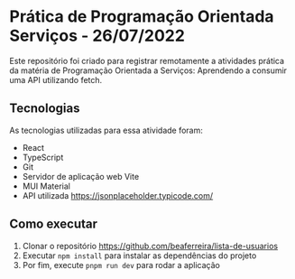 # Prática de Programação Orientada Serviços - 26/07/2022

Este repositório foi criado para registrar remotamente a atividades prática da matéria de Programação Orientada a 
Serviços: Aprendendo a consumir uma API utilizando fetch.



## Tecnologias

As tecnologias utilizadas para essa atividade foram:

* React
* TypeScript
* Git
* Servidor de aplicação web Vite
* MUI Material
* API utilizada https://jsonplaceholder.typicode.com/


## Como executar

1. Clonar o repositório https://github.com/beaferreira/lista-de-usuarios
2. Executar `npm install` para instalar as dependências do projeto
3. Por fim, execute `pnpm run dev` para rodar a aplicação





